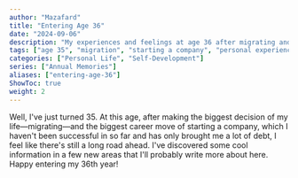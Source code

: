 ```yaml
---
author: "Mazafard"
title: "Entering Age 36"
date: "2024-09-06"
description: "My experiences and feelings at age 36 after migrating and starting a company."
tags: ["age 35", "migration", "starting a company", "personal experiences"]
categories: ["Personal Life", "Self-Development"]
series: ["Annual Memories"]
aliases: ["entering-age-36"]
ShowToc: true
weight: 2
---
```


Well, I've just turned 35. At this age, after making the biggest decision of my life—migrating—and the biggest career move of starting a company, which I haven't been successful in so far and has only brought me a lot of debt, I feel like there's still a long road ahead. I've discovered some cool information in a few new areas that I'll probably write more about here. Happy entering my 36th year!